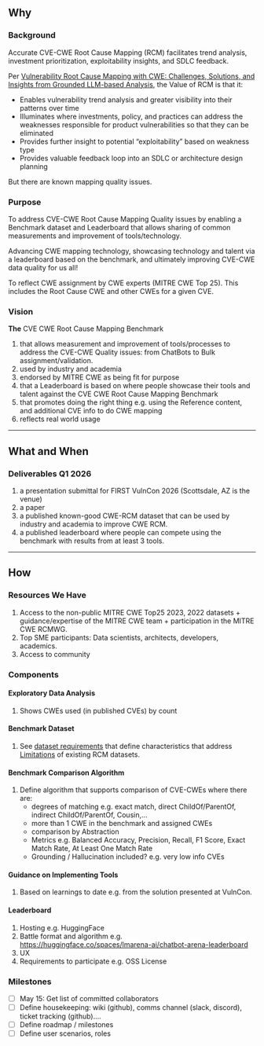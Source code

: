 ## Why

### Background
Accurate CVE-CWE Root Cause Mapping (RCM) facilitates trend analysis, investment prioritization, exploitability insights, and SDLC feedback. 

Per [Vulnerability Root Cause Mapping with CWE: Challenges, Solutions, and Insights from Grounded LLM-based Analysis](https://www.first.org/conference/vulncon2025/program#pVulnerability-Root-Cause-Mapping-with-CWE-Challenges-Solutions-and-Insights-from-Grounded-LLM-based-Analysis), the Value of RCM is that it:
* Enables vulnerability trend analysis and greater visibility into their patterns over time
* Illuminates where investments, policy, and practices can address the weaknesses responsible for product vulnerabilities so that they can be eliminated
* Provides further insight to potential “exploitability” based on weakness type
* Provides valuable feedback loop into an SDLC or architecture design planning

But there are known mapping quality issues.

### Purpose
To address CVE-CWE Root Cause Mapping Quality issues by enabling a Benchmark dataset and Leaderboard that allows sharing of common measurements and improvement of tools/technology.

Advancing CWE mapping technology, showcasing technology and talent via a leaderboard based on the benchmark, and ultimately improving CVE-CWE data quality for us all!

To reflect CWE assignment by CWE experts (MITRE CWE Top 25). This includes the Root Cause CWE and other CWEs for a given CVE.

### Vision
**The** CVE CWE Root Cause Mapping Benchmark
1. that allows measurement and improvement of tools/processes to address the CVE-CWE Quality issues: from ChatBots to Bulk assignment/validation.
2. used by industry and academia
3. endorsed by MITRE CWE as being fit for purpose
4. that a Leaderboard is based on where people showcase their tools and talent against the CVE CWE Root Cause Mapping Benchmark
5. that promotes doing the right thing e.g. using the Reference content, and additional CVE info to do CWE mapping
6. reflects real world usage

---
## What and When

### Deliverables Q1 2026
1. a presentation submittal for FIRST VulnCon 2026 (Scottsdale, AZ is the venue)
2. a paper
3. a published known-good CWE-RCM dataset that can be used by industry and academia to improve CWE RCM. 
4. a published leaderboard where people can compete using the benchmark with results from at least 3 tools.


---

## How

### Resources We Have
1. Access to the non-public MITRE CWE Top25 2023, 2022 datasets + guidance/expertise of the MITRE CWE team + participation in the MITRE CWE RCMWG.
2. Top SME participants: Data scientists, architects, developers, academics.
3. Access to community


### Components

#### Exploratory Data Analysis 
1. Shows CWEs used (in published CVEs) by count

#### Benchmark Dataset
1. See [dataset requirements](dataset.md) that define characteristics that address [Limitations](https://cybersecai.github.io/cti_models/cyber_security_models/#limitations) of existing RCM datasets.

#### Benchmark Comparison Algorithm
1. Define algorithm that supports comparison of CVE-CWEs where there are:
   - degrees of matching e.g. exact match, direct ChildOf/ParentOf, indirect ChildOf/ParentOf, Cousin,...
   - more than 1 CWE in the benchmark and assigned CWEs
   - comparison by Abstraction
   - Metrics e.g. Balanced Accuracy, Precision, Recall, F1 Score, Exact Match Rate, At Least One Match Rate
   - Grounding / Hallucination included? e.g. very low info CVEs

#### Guidance on Implementing Tools
1. Based on learnings to date e.g. from the solution presented at VulnCon.

#### Leaderboard
1. Hosting e.g. HuggingFace
2. Battle format and algorithm e.g. https://huggingface.co/spaces/lmarena-ai/chatbot-arena-leaderboard
3. UX
4. Requirements to participate e.g. OSS License

### Milestones
- [ ] May 15: Get list of committed collaborators
- [ ] Define housekeeping: wiki (github), comms channel (slack, discord), ticket tracking (github).... 
- [ ] Define roadmap / milestones
- [ ] Define user scenarios, roles